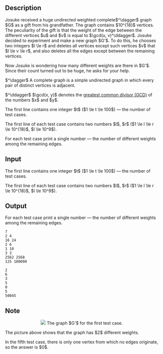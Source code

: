 ## Description

<div><p>Josuke received a huge undirected weighted complete$^\dagger$ graph $G$ as a gift from his grandfather. The graph contains $10^{18}$ vertices. The peculiarity of the gift is that the weight of the edge between the different vertices $u$ and $v$ is equal to $\gcd(u, v)^\ddagger$. Josuke decided to experiment and make a new graph $G'$. To do this, he chooses two integers $l \le r$ and deletes all vertices except such vertices $v$ that $l \le v \le r$, and also deletes all the edges except between the remaining vertices.</p><p>Now Josuke is wondering how many different weights are there in $G'$. Since their count turned out to be huge, he asks for your help.</p><p>$^\dagger$ A complete graph is a simple undirected graph in which every pair of distinct vertices is adjacent.</p><p>$^\ddagger$ $\gcd(x, y)$ denotes the <a href="https://en.wikipedia.org/wiki/Greatest_common_divisor">greatest common divisor (GCD)</a> of the numbers $x$ and $y$.</p></div><div class="input-specification"><p>The first line contains one integer $t$ ($1 \le t \le 100$) — the number of test cases.</p><p>The first line of each test case contains two numbers $l$, $r$ ($1 \le l \le r \le 10^{18}$, $l \le 10^9$).</p></div><div class="output-specification"><p>For each test case print a single number — the number of different weights among the remaining edges.</p></div>

## Input

<p>The first line contains one integer $t$ ($1 \le t \le 100$) — the number of test cases.</p><p>The first line of each test case contains two numbers $l$, $r$ ($1 \le l \le r \le 10^{18}$, $l \le 10^9$).</p>

## Output

<p>For each test case print a single number — the number of different weights among the remaining edges.</p>





```input1|2,4,6,8
7
2 4
16 24
2 6
1 10
3 3
2562 2568
125 100090
```




```output1
2
6
3
5
0
5
50045
```



## Note

<center> <img class="tex-graphics" src="file://eDN59lS2.png" style="max-width: 100.0%;max-height: 100.0%;"> <span class="tex-font-size-small">The graph $G'$ for the first test case.</span> </center><p>The picture above shows that the graph has $2$ different weights.</p><p>In the fifth test case, there is only one vertex from which no edges originate, so the answer is $0$.</p>
